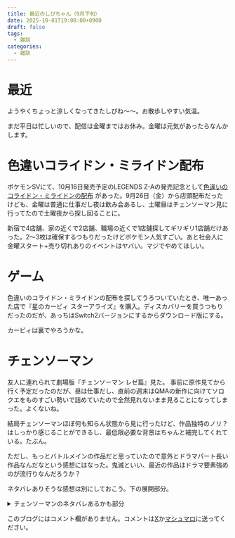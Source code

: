 ```yaml
---
title: 最近のしぴちゃん（9月下旬）
date: 2025-10-01T19:00:00+0900
draft: false
tags:
  - 雑談
categories:
  - 雑談
---
```

# 最近

ようやくちょっと涼しくなってきたしぴね〜〜。お散歩しやすい気温。

まだ平日は忙しいので、配信は金曜まではお休み。金曜は元気があったらなんかします。

# 色違いコライドン・ミライドン配布

ポケモンSVにて、10月16日発売予定のLEGENDS Z-Aの発売記念として[色違いのコライドン・ミライドンの配布](https://www.pokemon.co.jp/info/2025/09/250912_gm01.html) があった。9月26日（金）から店頭配布だったけども、金曜は普通に仕事だし夜は飲み会あるし、土曜昼はチェンソーマン見に行ってたので土曜夜から探し回ることに。

新宿で4店舗、家の近くで2店舗、職場の近くで1店舗探してギリギリ1店舗だけあった。2〜3枚は確保するつもりだったけどポケモン人気すごい。あと社会人に金曜スタート+売り切れありのイベントはヤバい。マジでやめてほしい。

# ゲーム

色違いのコライドン・ミライドンの配布を探してうろついていたとき、唯一あった店で『星のカービィ スターアライズ』を購入。ディスカバリーを買うつもりだったのだが、あっちはSwitch2バージョンにするからダウンロード版にする。

カービィは裏でやろうかな。

# チェンソーマン

友人に連れられて劇場版『チェンソーマン レゼ篇』見た。
事前に原作見てから行く予定だったのだが、昼は仕事だし、直前の週末はQMAの新作に向けてソロクエをものすごい勢いで詰めていたので全然見れないまま見ることになってしまった。よくないね。

結局チェンソーマンほぼ何も知らん状態から見に行ったけど、作品独特のノリ？はしっかり感じることができるし、最低限必要な背景はちゃんと補完してくれている。たぶん。

ただし、もっとバトルメインの作品だと思っていたので意外とドラマパート長い作品なんだなという感想にはなった。鬼滅といい、最近の作品はドラマ要素強めのが流行りなんだろうか？

ネタバレありそうな感想は別にしておこう。下の展開部分。








<details>
  <summary>チェンソーマンのネタバレあるかも部分</summary>
  <p>デンジがレゼに引っかかって学校に行ったりお祭りに行ったりするシーンは、貴重な日常シーンと、作品のお約束の恋愛シーンとして働いているものだと推測した。
 <br> 
  映画の尺の前半使ってやることそれで良かったのか？と最初は思ったが、他の友人とかは割と高評価だったからそういう作品なんだなという感想。
  <br>
  バトルシーンの作画は概ねさすがMAPPAといった感じなのだが、スピード感を高めるためか攻撃のモーションをかなり速くしていて、どんなやり取りが行われているかちょっとわかりにくい印象を受けた。
  <br>
  台風とサメがでてきたので実質シャークネードだったのは好き。  
  </p>
</details>




このブログにはコメント欄がありません。コメントは[X](https://x.com/CPPP_CPchan)か[マシュマロ](https://marshmallow-qa.com/qeesq0ftfry6tne)に送ってください。